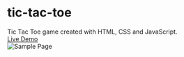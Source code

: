 # tic-tac-toe
Tic Tac Toe game created with HTML, CSS and JavaScript.  
[Live Demo](https://bertjosephp.github.io/tic-tac-toe/)  
![Sample Page](https://bertjosephp.github.io/tic-tac-toe/live-demo.png)  